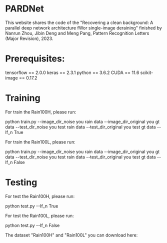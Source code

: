 # PARDNet
This website shares the code of the "Recovering a clean background: A parallel deep network architecture fWor single-image deraining" finished by Nanrun Zhou, Jibin Deng and Meng Pang, Pattern Recognition Letters (Major Revision), 2023.

# Prerequisites:
tensorflow == 2.0.0
keras == 2.3.1
python == 3.6.2
CUDA == 11.6
scikit-image == 0.17.2

# Training
For train the Rain100H, please run:

python train.py --image_dir_noise you rain data --image_dir_original you gt data --test_dir_noise you test rain data --test_dir_original you test gt data --If_n True

For train the Rain100L, please run:

python train.py --image_dir_noise you rain data --image_dir_original you gt data --test_dir_noise you test rain data --test_dir_original you test gt data --If_n False

# Testing
For test the Rain100H, please run:

python test.py --If_n True

For test the Rain100L, please run:

python test.py --If_n False

The dataset "Rain100H" and "Rain100L" you can download here:

